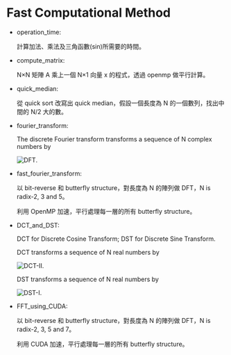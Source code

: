 ﻿# Fast Computational Method

- operation_time:

    計算加法、乘法及三角函數(sin)所需要的時間。
    
- compute_matrix:

    N×N 矩陣 A 乘上一個 N×1 向量 x 的程式，透過 openmp 做平行計算。
    
- quick_median:

    從 quick sort 改寫出 quick median，假設一個長度為 N 的一個數列，找出中間的 N/2 大的數。
    
- fourier_transform:

    The discrete Fourier transform transforms a sequence of N complex numbers by
    
    ![DFT].
    
    [DFT]:https://wikimedia.org/api/rest_v1/media/math/render/svg/1af0a78dc50bbf118ab6bd4c4dcc3c4ff8502223
    
- fast_fourier_transform:

    以 bit-reverse 和 butterfly structure，對長度為 N 的陣列做 DFT，N is radix-2, 3 and 5。
    
    利用 OpenMP 加速，平行處理每一層的所有 butterfly structure。
    
- DCT_and_DST:

    DCT for Discrete Cosine Transform; DST for Discrete Sine Transform.
    
    DCT transforms a sequence of N real numbers by
    
    ![DCT-II].
    
    DST transforms a sequence of N real numbers by
    
    ![DST-I].
    
    [DCT-II]:https://wikimedia.org/api/rest_v1/media/math/render/svg/dce6d60796ea026a5a7564418d130effde90d9cf
    [DST-I]:https://wikimedia.org/api/rest_v1/media/math/render/svg/ebbaf9d8750d87d0c1565cc7d4953c99d6eaf57e
    
- FFT_using_CUDA:

    以 bit-reverse 和 butterfly structure，對長度為 N 的陣列做 DFT，N is radix-2, 3, 5 and 7。
    
    利用 CUDA 加速，平行處理每一層的所有 butterfly structure。
    
